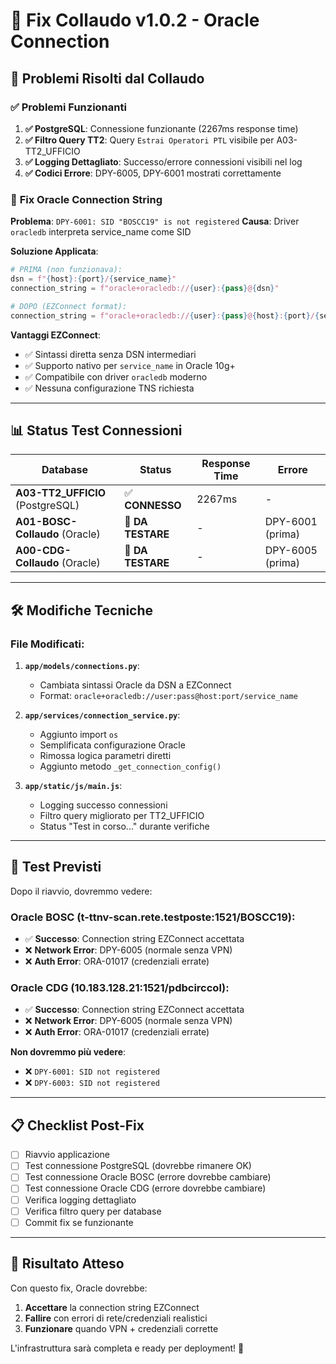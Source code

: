 # 🔧 Fix Collaudo v1.0.2 - Oracle Connection

## 🎯 **Problemi Risolti dal Collaudo**

### ✅ **Problemi Funzionanti**
1. **✅ PostgreSQL**: Connessione funzionante (2267ms response time)
2. **✅ Filtro Query TT2**: Query `Estrai Operatori PTL` visibile per A03-TT2_UFFICIO  
3. **✅ Logging Dettagliato**: Successo/errore connessioni visibili nel log
4. **✅ Codici Errore**: DPY-6005, DPY-6001 mostrati correttamente

### 🔧 **Fix Oracle Connection String**

**Problema**: `DPY-6001: SID "BOSCC19" is not registered`
**Causa**: Driver `oracledb` interpreta service_name come SID

**Soluzione Applicata**: 
```python
# PRIMA (non funzionava):
dsn = f"{host}:{port}/{service_name}"
connection_string = f"oracle+oracledb://{user}:{pass}@{dsn}"

# DOPO (EZConnect format):
connection_string = f"oracle+oracledb://{user}:{pass}@{host}:{port}/{service_name}"
```

**Vantaggi EZConnect**:
- ✅ Sintassi diretta senza DSN intermediari
- ✅ Supporto nativo per `service_name` in Oracle 10g+
- ✅ Compatibile con driver `oracledb` moderno
- ✅ Nessuna configurazione TNS richiesta

---

## 📊 **Status Test Connessioni**

| Database | Status | Response Time | Errore |
|----------|--------|---------------|--------|
| **A03-TT2_UFFICIO** (PostgreSQL) | ✅ **CONNESSO** | 2267ms | - |
| **A01-BOSC-Collaudo** (Oracle) | 🧪 **DA TESTARE** | - | DPY-6001 (prima) |
| **A00-CDG-Collaudo** (Oracle) | 🧪 **DA TESTARE** | - | DPY-6005 (prima) |

---

## 🛠️ **Modifiche Tecniche**

### **File Modificati**:

1. **`app/models/connections.py`**:
   - Cambiata sintassi Oracle da DSN a EZConnect
   - Format: `oracle+oracledb://user:pass@host:port/service_name`

2. **`app/services/connection_service.py`**:  
   - Aggiunto import `os`
   - Semplificata configurazione Oracle
   - Rimossa logica parametri diretti
   - Aggiunto metodo `_get_connection_config()`

3. **`app/static/js/main.js`**:
   - Logging successo connessioni
   - Filtro query migliorato per TT2_UFFICIO
   - Status "Test in corso..." durante verifiche

---

## 🧪 **Test Previsti**

Dopo il riavvio, dovremmo vedere:

### **Oracle BOSC (t-ttnv-scan.rete.testposte:1521/BOSCC19)**:
- ✅ **Successo**: Connection string EZConnect accettata
- ❌ **Network Error**: DPY-6005 (normale senza VPN)
- ❌ **Auth Error**: ORA-01017 (credenziali errate)

### **Oracle CDG (10.183.128.21:1521/pdbcirccol)**:
- ✅ **Successo**: Connection string EZConnect accettata  
- ❌ **Network Error**: DPY-6005 (normale senza VPN)
- ❌ **Auth Error**: ORA-01017 (credenziali errate)

**Non dovremmo più vedere**:
- ❌ `DPY-6001: SID not registered`
- ❌ `DPY-6003: SID not registered`

---

## 📋 **Checklist Post-Fix**

- [ ] Riavvio applicazione
- [ ] Test connessione PostgreSQL (dovrebbe rimanere OK)
- [ ] Test connessione Oracle BOSC (errore dovrebbe cambiare)
- [ ] Test connessione Oracle CDG (errore dovrebbe cambiare)
- [ ] Verifica logging dettagliato
- [ ] Verifica filtro query per database
- [ ] Commit fix se funzionante

---

## 🎯 **Risultato Atteso**

Con questo fix, Oracle dovrebbe:
1. **Accettare** la connection string EZConnect
2. **Fallire** con errori di rete/credenziali realistici 
3. **Funzionare** quando VPN + credenziali corrette

L'infrastruttura sarà completa e ready per deployment! 🚀

